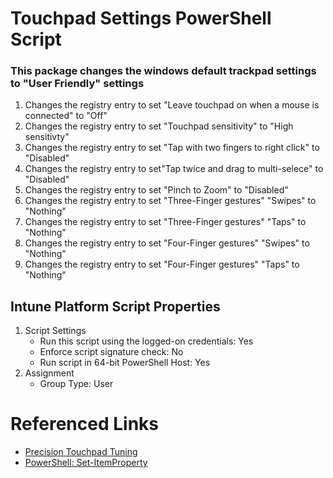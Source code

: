 # Touchpad Settings PowerShell Script

### This package changes the windows default trackpad settings to "User Friendly" settings

1. Changes the registry entry to set "Leave touchpad on when a mouse is connected" to "Off"
2. Changes the registry entry to set "Touchpad sensitivity" to "High sensitivty"
3. Changes the registry entry to set "Tap with two fingers to right click" to "Disabled"
4. Changes the registry entry to set"Tap twice and drag to multi-selece" to "Disabled"
5. Changes the registry entry to set "Pinch to Zoom" to "Disabled"
6. Changes the registry entry to set "Three-Finger gestures" "Swipes" to "Nothing"
7. Changes the registry entry to set "Three-Finger gestures" "Taps" to "Nothing"
8. Changes the registry entry to set "Four-Finger gestures" "Swipes" to "Nothing"
9. Changes the registry entry to set "Four-Finger gestures" "Taps" to "Nothing"

## Intune Platform Script Properties

1. Script Settings 
    * Run this script using the logged-on credentials: Yes
    * Enforce script signature check: No
    * Run script in 64-bit PowerShell Host: Yes
2. Assignment
    * Group Type: User

# Referenced Links

* [Precision Touchpad Tuning](https://learn.microsoft.com/en-us/windows-hardware/design/component-guidelines/touchpad-tuning-guidelines)
* [PowerShell: Set-ItemProperty](https://learn.microsoft.com/en-us/powershell/module/microsoft.powershell.management/set-itemproperty?view=powershell-7.4)
